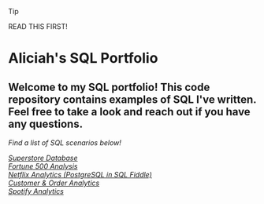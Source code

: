 >[!Tip]
>READ THIS FIRST!

# Aliciah's SQL Portfolio

## Welcome to my SQL portfolio! This code repository contains examples of SQL I've written. Feel free to take a look and reach out if you have any questions.

*Find a list of SQL scenarios below!*

[*Superstore Database*](https://github.com/AliciahSmQL/SQL/blob/main/Superstore%20Database) <br />
[*Fortune 500 Analysis*](https://github.com/AliciahSmQL/SQL/blob/main/Fortune%20500%20Analysis) <br />
[*Netflix Analytics (PostgreSQL in SQL Fiddle)*](https://github.com/AliciahSmQL/SQL/blob/main/Netflix%20Analytics%20(PostgreSQL%20in%20SQL%20Fiddle)) <br />
[*Customer & Order Analytics*](https://github.com/AliciahSmQL/SQL/blob/main/Customer%20%26%20Order%20Analytics) <br />
[*Spotify Analytics*](https://github.com/AliciahSmQL/SQL/blob/main/Spotify%20Analytics) <br />
